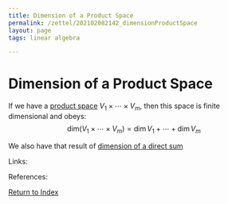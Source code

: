 ```yaml
---
title: Dimension of a Product Space
permalink: /zettel/202102082142_dimensionProductSpace
layout: page
tags: linear algebra

---
```

# Dimension of a Product Space

If we have a [product space](202102082137_productSpace) $V_1 \times \cdots \times V_m$, then this space is
finite dimensional and obeys:
$$
\mathrm{dim} (V_1 \times \cdots \times V_m ) = \mathrm{dim} \, V_1 + \cdots + \mathrm{dim} \, V_m
$$

We also have that result of [dimension of a direct sum](202102151834_dimensionDirectSum)

Links: 

References: 

[Return to Index](index)